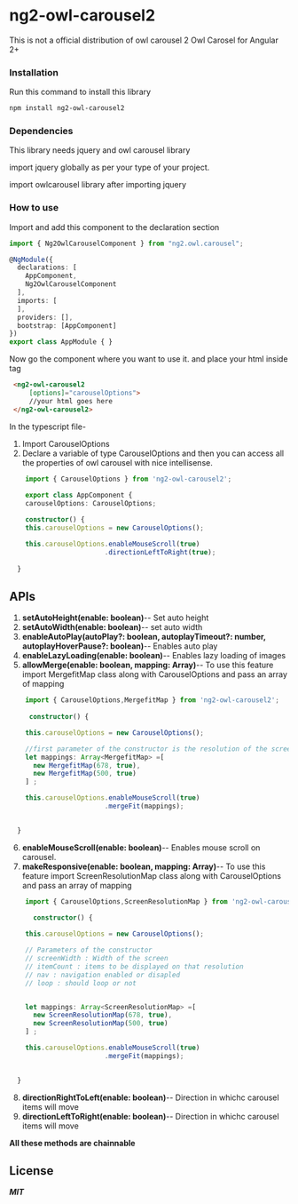 # ng2-owl-carousel2
This is not a official distribution of owl carousel 2
Owl Carosel for Angular 2+

### Installation
Run this command to install this library
```bash
npm install ng2-owl-carousel2
```





### Dependencies

This library needs jquery and owl carousel library

import jquery globally as per your type of your project.

import owlcarousel library after importing jquery


### How to use

Import and add this component to the declaration section

```typescript
import { Ng2OwlCarouselComponent } from "ng2.owl.carousel";

@NgModule({
  declarations: [
    AppComponent,
    Ng2OwlCarouselComponent
  ],
  imports: [        
  ],
  providers: [],
  bootstrap: [AppComponent]
})
export class AppModule { }
```
Now go the component where you want to use it. and place your html inside <ng2-owl-carousel2></ng2-owl-carousel2> tag

```html
 <ng2-owl-carousel2
     [options]="carouselOptions">
     //your html goes here
 </ng2-owl-carousel2>

```
In the typescript file-
1. Import CarouselOptions
2. Declare a variable of type CarouselOptions and then you can access all the properties of owl carousel with nice intellisense.

```typescript
    import { CarouselOptions } from 'ng2-owl-carousel2';
    
    export class AppComponent {    
    carouselOptions: CarouselOptions;  

    constructor() {    
    this.carouselOptions = new CarouselOptions();

    this.carouselOptions.enableMouseScroll(true)
                        .directionLeftToRight(true);
    
  }
```


## APIs
1.  **setAutoHeight(enable: boolean)**--
    Set auto height
2.  **setAutoWidth(enable: boolean)**--
    set auto width 
3.  **enableAutoPlay(autoPlay?: boolean, autoplayTimeout?: number, autoplayHoverPause?: boolean)**--
    Enables auto play
4.  **enableLazyLoading(enable: boolean)**--
    Enables lazy loading of images
5.  **allowMerge(enable: boolean, mapping: Array<MergefitMap>)**--
    To use this feature import MergefitMap class along with CarouselOptions and pass an array of mapping
    
```typescript
    import { CarouselOptions,MergefitMap } from 'ng2-owl-carousel2';
    
     constructor() {

    this.carouselOptions = new CarouselOptions();

    //first parameter of the constructor is the resolution of the screen and second one is to enable or disable Merge fit option
    let mappings: Array<MergefitMap> =[
      new MergefitMap(678, true),
      new MergefitMap(500, true)
    ] ;

    this.carouselOptions.enableMouseScroll(true)
                        .mergeFit(mappings);
                      

  }
```    
6.  **enableMouseScroll(enable: boolean)**--
    Enables mouse scroll on carousel.
7.  **makeResponsive(enable: boolean, mapping: Array<ScreenResolutionMap>)**--
     To use this feature import ScreenResolutionMap class along with CarouselOptions and pass an array of mapping
    
```typescript
    import { CarouselOptions,ScreenResolutionMap } from 'ng2-owl-carousel2';
    
      constructor() {

    this.carouselOptions = new CarouselOptions();

    // Parameters of the constructor
    // screenWidth : Width of the screen
    // itemCount : items to be displayed on that resolution
    // nav : navigation enabled or disapled
    // loop : should loop or not


    let mappings: Array<ScreenResolutionMap> =[
      new ScreenResolutionMap(678, true),
      new ScreenResolutionMap(500, true)
    ] ;

    this.carouselOptions.enableMouseScroll(true)
                        .mergeFit(mappings);
                      

  }
```    
8.  **directionRightToLeft(enable: boolean)**--
    Direction in whichc carousel items will move
9.  **directionLeftToRight(enable: boolean)**--
    Direction in whichc carousel items will move
 
 **All these methods are chainnable**

## License

***MIT***
